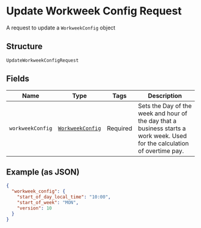 
# Update Workweek Config Request

A request to update a `WorkweekConfig` object

## Structure

`UpdateWorkweekConfigRequest`

## Fields

| Name | Type | Tags | Description |
|  --- | --- | --- | --- |
| `workweekConfig` | [`WorkweekConfig`](/doc/models/workweek-config.md) | Required | Sets the Day of the week and hour of the day that a business starts a<br>work week. Used for the calculation of overtime pay. |

## Example (as JSON)

```json
{
  "workweek_config": {
    "start_of_day_local_time": "10:00",
    "start_of_week": "MON",
    "version": 10
  }
}
```


